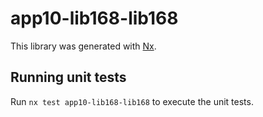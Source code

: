 # app10-lib168-lib168

This library was generated with [Nx](https://nx.dev).

## Running unit tests

Run `nx test app10-lib168-lib168` to execute the unit tests.
